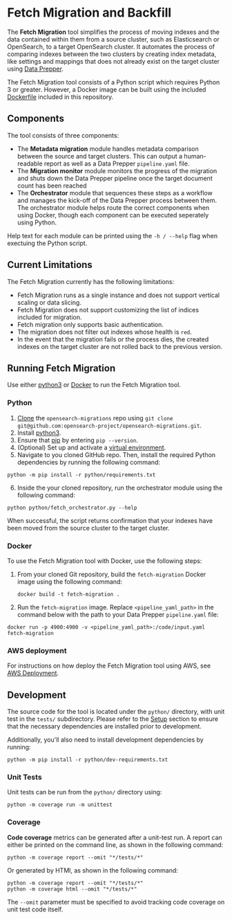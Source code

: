 # Fetch  Migration and Backfill

The **Fetch Migration** tool simplifies the process of moving indexes and the data contained within them from a
source cluster, such as Elasticsearch or OpenSearch, to a target OpenSearch cluster. It automates the process of 
comparing indexes between the two clusters by creating index metadata, like settings and mappings that does not already exist on the target cluster using [Data Prepper](https://github.com/opensearch-project/data-prepper).

The Fetch Migration tool consists of a Python script which requires Python 3 or greater. However, a Docker image can be built using the included [Dockerfile](./Dockerfile) included in this repository.

## Components

The tool consists of three components:

* The **Metadata migration** module handles metadata comparison between the source and target clusters. This can output a human-readable report as well as a Data Prepper `pipeline.yaml` file.
* The **Migration monitor** module monitors the progress of the migration and shuts down the Data Prepper pipeline 
once the target document count has been reached
* The **Orchestrator** module that sequences these steps as a workflow and manages the kick-off of the Data Prepper 
process between them. The orchestrator module helps route the correct components when using Docker, though each component can be executed seperately using Python.

Help text for each module can be printed using the `-h / --help` flag when exectuing the Python script.

## Current Limitations

The Fetch Migration currently has the following limitations:

* Fetch Migration runs as a single instance and does not support vertical scaling or data slicing.
* Fetch Migration does not support customizing the list of indices included for migration.
* Fetch migration only supports basic authentication.
* The migration does not filter out indexes whose health is `red`.
* In the event that the migration fails or the process dies, the created indexes on the target cluster are not rolled back to the previous version.

## Running Fetch Migration

Use either [python3](#python) or [Docker](#Docker) to run the Fetch Migration tool.

### Python

1. [Clone](https://docs.github.com/en/repositories/creating-and-managing-repositories/cloning-a-repository) the `opensearch-migrations` repo using `git clone git@github.com:opensearch-project/opensearch-migrations.git`.
2. Install [python3](https://www.python.org/downloads/).
3. Ensure that [pip](https://pip.pypa.io/en/stable/installation/#) by entering `pip --version`.
4. (Optional) Set up and activate a [virtual environment](https://packaging.python.org/en/latest/tutorials/installing-packages/#creating-and-using-virtual-environments).
5. Navigate to you cloned GitHub repo. Then, install the required Python dependencies by running the following command:

  ```shell
  python -m pip install -r python/requirements.txt
  ```

6. Inside the your cloned repository, run the orchestrator module using the following command:

  ```shell
  python python/fetch_orchestrator.py --help
  ```

When successful, the script returns confirmation that your indexes have been moved from the source cluster to the target cluster.

### Docker

To use the Fetch Migration tool with Docker, use the following steps:

1. From your cloned Git repository, build the `fetch-migration` Docker image using the following command:

   ```shell
   docker build -t fetch-migration .
   ```

2. Run the `fetch-migration` image. Replace `<pipeline_yaml_path>` in the command below with the path to your Data Prepper `pipeline.yaml` file:

  ```shell
  docker run -p 4900:4900 -v <pipeline_yaml_path>:/code/input.yaml fetch-migration
  ```

### AWS deployment

For instructions on how deploy the Fetch Migration tool using AWS, see [AWS Deployment](../deployment/README.md). 

## Development

The source code for the tool is located under the `python/` directory, with unit test in the `tests/` subdirectory. 
Please refer to the [Setup](#setup) section to ensure that the necessary dependencies are installed prior to development.

Additionally, you'll also need to install development dependencies by running:

```shell
python -m pip install -r python/dev-requirements.txt
```

### Unit Tests

Unit tests can be run from the `python/` directory using:

```shell
python -m coverage run -m unittest
```

### Coverage

**Code coverage** metrics can be generated after a unit-test run. A report can either be printed on the command line, as shown in the following command:

```shell
python -m coverage report --omit "*/tests/*"
```

Or generated by HTMl, as shown in the following command:

```shell
python -m coverage report --omit "*/tests/*"
python -m coverage html --omit "*/tests/*"
```

The `--omit` parameter must be specified to avoid tracking code coverage on unit test code itself.
